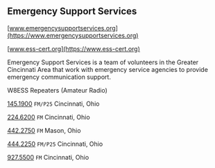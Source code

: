 ## Emergency Support Services

[www.emergencysupportservices.org](https://www.emergencysupportservices.org)

[www.ess-cert.org](https://www.ess-cert.org)

Emergency Support Services is a team of volunteers in the Greater Cincinnati Area that work with emergency service agencies to provide emergency communication support.

W8ESS Repeaters (Amateur Radio)

[145.1900](https://www.repeaterbook.com/repeaters/details.php?state_id=39&ID=20507) `FM/P25` Cincinnati, Ohio

[224.6200](https://www.repeaterbook.com/repeaters/details.php?state_id=39&ID=16) `FM` Cincinnati, Ohio

[442.2750](https://www.repeaterbook.com/repeaters/details.php?state_id=39&ID=18) `FM` Mason, Ohio

[444.2250](https://www.repeaterbook.com/repeaters/details.php?state_id=39&ID=17) `FM/P25` Cincinnati, Ohio

[927.5500](https://www.repeaterbook.com/repeaters/details.php?state_id=39&ID=3522) `FM` Cincinnati, Ohio
